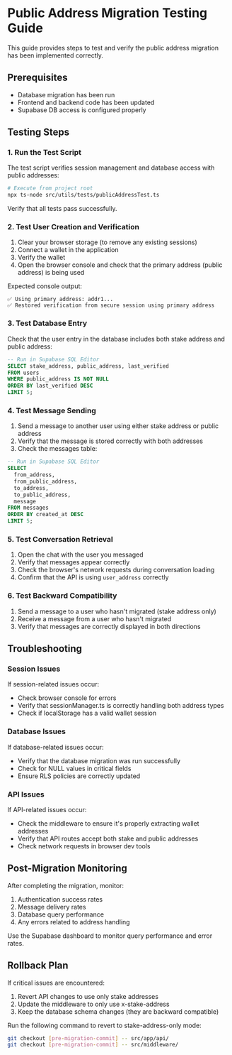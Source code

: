 # Public Address Migration Testing Guide

This guide provides steps to test and verify the public address migration has been implemented correctly.

## Prerequisites

- Database migration has been run
- Frontend and backend code has been updated
- Supabase DB access is configured properly

## Testing Steps

### 1. Run the Test Script

The test script verifies session management and database access with public addresses:

```bash
# Execute from project root
npx ts-node src/utils/tests/publicAddressTest.ts
```

Verify that all tests pass successfully.

### 2. Test User Creation and Verification

1. Clear your browser storage (to remove any existing sessions)
2. Connect a wallet in the application
3. Verify the wallet
4. Open the browser console and check that the primary address (public address) is being used

Expected console output:
```
✅ Using primary address: addr1...
✅ Restored verification from secure session using primary address
```

### 3. Test Database Entry

Check that the user entry in the database includes both stake address and public address:

```sql
-- Run in Supabase SQL Editor
SELECT stake_address, public_address, last_verified 
FROM users 
WHERE public_address IS NOT NULL 
ORDER BY last_verified DESC 
LIMIT 5;
```

### 4. Test Message Sending

1. Send a message to another user using either stake address or public address
2. Verify that the message is stored correctly with both addresses
3. Check the messages table:

```sql
-- Run in Supabase SQL Editor
SELECT 
  from_address, 
  from_public_address, 
  to_address, 
  to_public_address, 
  message 
FROM messages 
ORDER BY created_at DESC 
LIMIT 5;
```

### 5. Test Conversation Retrieval

1. Open the chat with the user you messaged
2. Verify that messages appear correctly
3. Check the browser's network requests during conversation loading
4. Confirm that the API is using `user_address` correctly

### 6. Test Backward Compatibility

1. Send a message to a user who hasn't migrated (stake address only)
2. Receive a message from a user who hasn't migrated
3. Verify that messages are correctly displayed in both directions

## Troubleshooting

### Session Issues

If session-related issues occur:
- Check browser console for errors
- Verify that sessionManager.ts is correctly handling both address types
- Check if localStorage has a valid wallet session

### Database Issues

If database-related issues occur:
- Verify that the database migration was run successfully
- Check for NULL values in critical fields
- Ensure RLS policies are correctly updated

### API Issues

If API-related issues occur:
- Check the middleware to ensure it's properly extracting wallet addresses
- Verify that API routes accept both stake and public addresses
- Check network requests in browser dev tools

## Post-Migration Monitoring

After completing the migration, monitor:

1. Authentication success rates
2. Message delivery rates 
3. Database query performance
4. Any errors related to address handling

Use the Supabase dashboard to monitor query performance and error rates.

## Rollback Plan

If critical issues are encountered:

1. Revert API changes to use only stake addresses
2. Update the middleware to only use x-stake-address
3. Keep the database schema changes (they are backward compatible)

Run the following command to revert to stake-address-only mode:

```bash
git checkout [pre-migration-commit] -- src/app/api/
git checkout [pre-migration-commit] -- src/middleware/
``` 